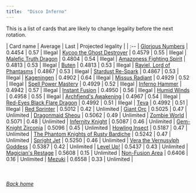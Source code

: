 ```yaml
---
title:  "Disco Inferno"
---
```


This is a list of cards that are likely to change legality before the next rotation.

| Card name | Average | Last | Projected legality |
| :-- |
[Glorious Numbers](https://db.ygoprodeck.com/card/?search=Glorious%20Numbers) | 0.4454 | 0.57 | Illegal |
[Kycoo the Ghost Destroyer](https://db.ygoprodeck.com/card/?search=Kycoo%20the%20Ghost%20Destroyer) | 0.4579 | 0.55 | Illegal |
[Malefic Truth Dragon](https://db.ygoprodeck.com/card/?search=Malefic%20Truth%20Dragon) | 0.4804 | 0.54 | Illegal |
[Amazoness Fighting Spirit](https://db.ygoprodeck.com/card/?search=Amazoness%20Fighting%20Spirit) | 0.4813 | 0.53 | Illegal |
[Buten](https://db.ygoprodeck.com/card/?search=Buten) | 0.4813 | 0.53 | Illegal |
[Raviel, Lord of Phantasms](https://db.ygoprodeck.com/card/?search=Raviel,%20Lord%20of%20Phantasms) | 0.4867 | 0.53 | Illegal |
[Stardust Re-Spark](https://db.ygoprodeck.com/card/?search=Stardust%20Re-Spark) | 0.4867 | 0.53 | Illegal |
[Kageningen](https://db.ygoprodeck.com/card/?search=Kageningen) | 0.4902 | 0.64 | Illegal |
[Missus Radiant](https://db.ygoprodeck.com/card/?search=Missus%20Radiant) | 0.4929 | 0.52 | Illegal |
[Spell Power Mastery](https://db.ygoprodeck.com/card/?search=Spell%20Power%20Mastery) | 0.4929 | 0.52 | Illegal |
[Inferno Hammer](https://db.ygoprodeck.com/card/?search=Inferno%20Hammer) | 0.4942 | 0.57 | Illegal |
[Instant Fusion](https://db.ygoprodeck.com/card/?search=Instant%20Fusion) | 0.4950 | 0.56 | Illegal |
[Humid Winds](https://db.ygoprodeck.com/card/?search=Humid%20Winds) | 0.4958 | 0.55 | Illegal |
[Archfiend's Awakening](https://db.ygoprodeck.com/card/?search=Archfiend's%20Awakening) | 0.4967 | 0.54 | Illegal |
[Red-Eyes Black Flare Dragon](https://db.ygoprodeck.com/card/?search=Red-Eyes%20Black%20Flare%20Dragon) | 0.4992 | 0.51 | Illegal |
[Teva](https://db.ygoprodeck.com/card/?search=Teva) | 0.4992 | 0.51 | Illegal |
[Red Sprinter](https://db.ygoprodeck.com/card/?search=Red%20Sprinter) | 0.5012 | 0.42 | Unlimited |
[Giant Orc](https://db.ygoprodeck.com/card/?search=Giant%20Orc) | 0.5025 | 0.47 | Unlimited |
[Dragonmaid Sheou](https://db.ygoprodeck.com/card/?search=Dragonmaid%20Sheou) | 0.5062 | 0.49 | Unlimited |
[Zombie World](https://db.ygoprodeck.com/card/?search=Zombie%20World) | 0.5071 | 0.48 | Unlimited |
[Infernity Knight](https://db.ygoprodeck.com/card/?search=Infernity%20Knight) | 0.5087 | 0.46 | Unlimited |
[Gem-Knight Zirconia](https://db.ygoprodeck.com/card/?search=Gem-Knight%20Zirconia) | 0.5096 | 0.45 | Unlimited |
[Howling Insect](https://db.ygoprodeck.com/card/?search=Howling%20Insect) | 0.5187 | 0.47 | Unlimited |
[The Phantom Knights of Rusty Bardiche](https://db.ygoprodeck.com/card/?search=The%20Phantom%20Knights%20of%20Rusty%20Bardiche) | 0.5242 | 0.47 | Unlimited |
[Spright Jet](https://db.ygoprodeck.com/card/?search=Spright%20Jet) | 0.5250 | 0.46 | Unlimited |
[Vera the Vernusylph Goddess](https://db.ygoprodeck.com/card/?search=Vera%20the%20Vernusylph%20Goddess) | 0.5387 | 0.42 | Unlimited |
[Level Up!](https://db.ygoprodeck.com/card/?search=Level%20Up!) | 0.5437 | 0.43 | Unlimited |
[Magician's Restage](https://db.ygoprodeck.com/card/?search=Magician's%20Restage) | 0.5608 | 0.15 | Unlimited |
[Non-Fusion Area](https://db.ygoprodeck.com/card/?search=Non-Fusion%20Area) | 0.6406 | 0.16 | Unlimited |
[Mezuki](https://db.ygoprodeck.com/card/?search=Mezuki) | 0.6558 | 0.33 | Unlimited |

<br>

###### [Back home](index)